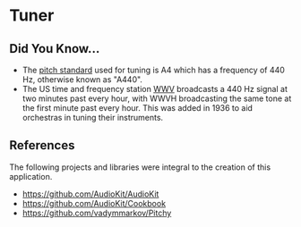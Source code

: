 # Tuner

## Did You Know...

- The [pitch standard](https://en.wikipedia.org/wiki/A440_(pitch_standard)#cite_note-11) used for tuning is A4 which has a frequency of 440 Hz, otherwise known as "A440".
- The US time and frequency station [WWV](https://www.nist.gov/pml/time-and-frequency-division/time-distribution/radio-station-wwv/history-radio-station-wwv) broadcasts a 440 Hz signal at two minutes past every hour, with WWVH broadcasting the same tone at the first minute past every hour. This was added in 1936 to aid orchestras in tuning their instruments.

## References

The following projects and libraries were integral to the creation of this application.

- https://github.com/AudioKit/AudioKit
- https://github.com/AudioKit/Cookbook
- https://github.com/vadymmarkov/Pitchy
